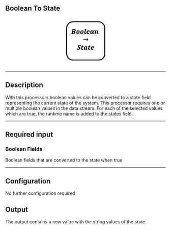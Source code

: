 <!--
  ~ Licensed to the Apache Software Foundation (ASF) under one or more
  ~ contributor license agreements.  See the NOTICE file distributed with
  ~ this work for additional information regarding copyright ownership.
  ~ The ASF licenses this file to You under the Apache License, Version 2.0
  ~ (the "License"); you may not use this file except in compliance with
  ~ the License.  You may obtain a copy of the License at
  ~
  ~    http://www.apache.org/licenses/LICENSE-2.0
  ~
  ~ Unless required by applicable law or agreed to in writing, software
  ~ distributed under the License is distributed on an "AS IS" BASIS,
  ~ WITHOUT WARRANTIES OR CONDITIONS OF ANY KIND, either express or implied.
  ~ See the License for the specific language governing permissions and
  ~ limitations under the License.
  ~
  -->

## Boolean To State

<p align="center"> 
    <img src="icon.png" width="150px;" class="pe-image-documentation"/>
</p>

***

## Description

With this processors boolean values can be converted to a state field representing the current state of the system.
This processor requires one or multiple boolean values in the data stream.
For each of the selected values which are true, the runtime name is added to the states field.
***

## Required input

### Boolean Fields
Boolean fields that are converted to the state when true

***

## Configuration
No further configuration required

## Output
The output contains a new value with the string values of the state
